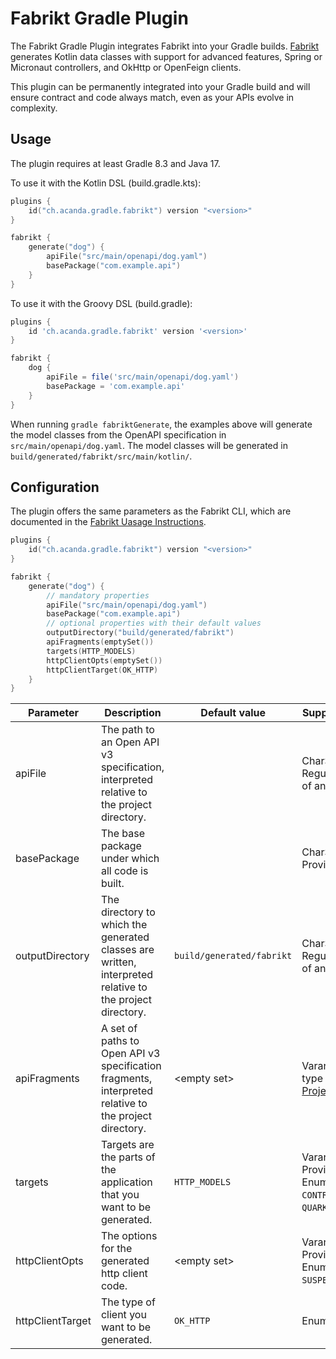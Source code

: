 # Fabrikt Gradle Plugin

The Fabrikt Gradle Plugin integrates Fabrikt into your Gradle builds.
[Fabrikt](https://github.com/cjbooms/fabrikt) generates Kotlin data classes with
support for advanced features, Spring or Micronaut controllers, and OkHttp or
OpenFeign clients.

This plugin can be permanently integrated into your Gradle build and will ensure
contract and code always match, even as your APIs evolve in complexity.

## Usage

The plugin requires at least Gradle 8.3 and Java 17.

To use it with the Kotlin DSL (build.gradle.kts):

```kotlin
plugins {
    id("ch.acanda.gradle.fabrikt") version "<version>"
}

fabrikt {
    generate("dog") {
        apiFile("src/main/openapi/dog.yaml")
        basePackage("com.example.api")
    }
}
```

To use it with the Groovy DSL (build.gradle):

```groovy
plugins {
    id 'ch.acanda.gradle.fabrikt' version '<version>'
}

fabrikt {
    dog {
        apiFile = file('src/main/openapi/dog.yaml')
        basePackage = 'com.example.api'
    }
}
```

When running `gradle fabriktGenerate`, the examples above will generate the
model classes from the OpenAPI specification in `src/main/openapi/dog.yaml`. The
model classes will be generated in `build/generated/fabrikt/src/main/kotlin/`.

## Configuration

The plugin offers the same parameters as the Fabrikt CLI, which are documented
in the [Fabrikt Uasage Instructions](https://github.com/cjbooms/fabrikt#usage-instructions).

```kotlin
plugins {
    id("ch.acanda.gradle.fabrikt") version "<version>"
}

fabrikt {
    generate("dog") {
        // mandatory properties
        apiFile("src/main/openapi/dog.yaml")
        basePackage("com.example.api")
        // optional properties with their default values
        outputDirectory("build/generated/fabrikt")
        apiFragments(emptySet())
        targets(HTTP_MODELS)
        httpClientOpts(emptySet())
        httpClientTarget(OK_HTTP)
    }
}
```

| Parameter        | Description                                                                                              | Default value             | Supported types or values                                                                                                                                |
|------------------|----------------------------------------------------------------------------------------------------------|---------------------------|----------------------------------------------------------------------------------------------------------------------------------------------------------|
| apiFile          | The path to an Open API v3 specification, interpreted relative to the project directory.                 |                           | CharSequence, File, Path, RegularFile, or a Provider of any of those types.                                                                              |
| basePackage      | The base package under which all code is built.                                                          |                           | CharSequence, Provider\<CharSequence>.                                                                                                                   |
| outputDirectory  | The directory to which the generated classes are written, interpreted relative to the project directory. | `build/generated/fabrikt` | CharSequence, File, Path, RegularFile, or a Provider of any of those types.                                                                              |
| apiFragments     | A set of paths to Open API v3 specification fragments, interpreted relative to the project directory.    | \<empty set>              | Varargs or Iterable of any type supported by [Project.files(...)](https://docs.gradle.org/current/kotlin-dsl/gradle/org.gradle.api/-project/files.html). |
| targets          | Targets are the parts of the application that you want to be generated.                                  | `HTTP_MODELS`             | Varargs, Iterable, or Provider\<Iterable> of Enum: `HTTP_MODELS`, `CONTROLLERS`, `CLIENT`, `QUARKUS_REFLECTION_CONFIG`.                                  |
| httpClientOpts   | The options for the generated http client code.                                                          | \<empty set>              | Varargs, Iterable, or Provider\<Iterable> of Enum: `RESILIENCE4J`, `SUSPEND_MODIFIER`.                                                                   |
| httpClientTarget | The type of client you want to be generated.                                                             | `OK_HTTP`                 | Enum: `OK_HTTP`, `OPEN_FEIGN`.                                                                                                                           |
